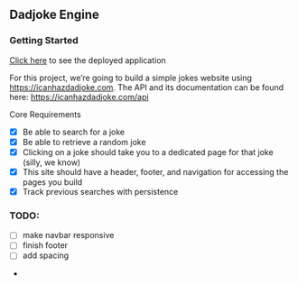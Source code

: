 ## Dadjoke Engine

### Getting Started

[Click here]() to see the deployed application

For this project, we’re going to build a simple jokes website using
https://icanhazdadjoke.com. The API and its documentation can be found here:
https://icanhazdadjoke.com/api

Core Requirements

-   [x] Be able to search for a joke
-   [x] Be able to retrieve a random joke
-   [x] Clicking on a joke should take you to a dedicated page for that joke (silly, we know)
-   [x] This site should have a header, footer, and navigation for accessing the pages you build
-   [x] Track previous searches with persistence

### TODO:

-   [ ] make navbar responsive
-   [ ] finish footer
-   [ ] add spacing
-
